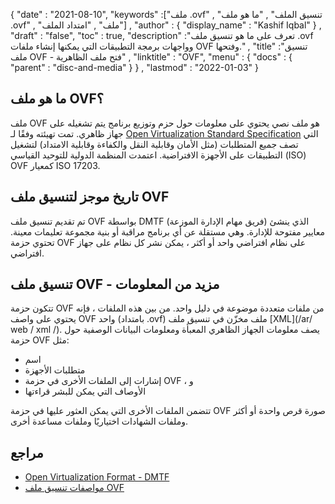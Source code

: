 {
  "date" : "2021-08-10",
  "keywords" :["ملف .ovf" , "تنسيق الملف" , "ما هو ملف .ovf" , "ملف" , "امتداد الملف"] ,
  "author" : {
    "display_name" : "Kashif Iqbal"
} ,
  "draft" : "false",
   "toc" : true,
  "description" :"تعرف على ما هو تنسيق ملف .ovf وواجهات برمجة التطبيقات التي يمكنها إنشاء ملفات OVF وفتحها." ,
  "title" :"تنسيق ملف OVF - فتح ملف الظاهرية" ,
  "linktitle" : "OVF",
  "menu" : {
    "docs" : {
      "parent" : "disc-and-media"
}
} ,
  "lastmod" : "2022-01-03"
}

## ما هو ملف OVF؟

ملف OVF هو ملف نصي يحتوي على معلومات حول حزم وتوزيع برنامج يتم تشغيله على جهاز ظاهري. تمت تهيئته وفقًا لـ [Open Virtualization Standard Specification](https://www.dmtf.org/standards/ovf) التي تصف جميع المتطلبات (مثل الأمان وقابلية النقل والكفاءة وقابلية الامتداد) لتشغيل التطبيقات على الأجهزة الافتراضية. اعتمدت المنظمة الدولية للتوحيد القياسي (ISO) OVF كمعيار ISO 17203.

## تاريخ موجز لتنسيق ملف OVF

تم تقديم تنسيق ملف OVF بواسطة DMTF (فريق مهام الإدارة الموزعة) الذي ينشئ معايير مفتوحة للإدارة. وهي مستقلة عن أي برنامج مراقبة أو بنية مجموعة تعليمات معينة. تحتوي حزمة OVF على نظام افتراضي واحد أو أكثر ، يمكن نشر كل نظام على جهاز افتراضي.

## تنسيق ملف OVF - مزيد من المعلومات

تتكون حزمة OVF من ملفات متعددة موضوعة في دليل واحد. من بين هذه الملفات ، فإنه يحتوي على واصف OVF واحد (بامتداد .ovf) ملف مخزّن في تنسيق ملف [XML](/ar/ web / xml /). يصف معلومات الجهاز الظاهري المعبأة ومعلومات البيانات الوصفية حول حزمة OVF مثل:

* اسم
* متطلبات الأجهزة
* إشارات إلى الملفات الأخرى في حزمة OVF ، و
* الأوصاف التي يمكن للبشر قراءتها

تتضمن الملفات الأخرى التي يمكن العثور عليها في حزمة OVF صورة قرص واحدة أو أكثر وملفات الشهادات اختياريًا وملفات مساعدة أخرى.

## مراجع

* [Open Virtualization Format - DMTF](https://www.dmtf.org/standards/ovf)
* [مواصفات تنسيق ملف OVF](https://www.dmtf.org/sites/default/files/standards/documents/DSP0243_1.1.0.pdf)

